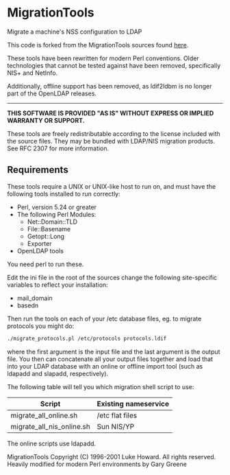 # MigrationTools

Migrate a machine's NSS configuration to LDAP

This code is forked from the MigrationTools sources found [here](https://www.padl.com/OSS/MigrationTools.html).

These tools have been rewritten for modern Perl conventions. Older technologies
that cannot be tested against have been removed, specifically NIS+ and NetInfo.

Additionally, offline support has been removed, as ldif2ldbm is no longer part
of the OpenLDAP releases.

---

<b>THIS SOFTWARE IS PROVIDED "AS IS" WITHOUT EXPRESS OR IMPLIED WARRANTY OR
SUPPORT.</b>

These tools are freely redistributable according to the license included
with the source files. They may be bundled with LDAP/NIS migration products.
See RFC 2307 for more information.

## Requirements

These tools require a UNIX or UNIX-like host to run on, and must have the 
following tools installed to run correctly:

* Perl, version 5.24 or greater
* The following Perl Modules:
  - Net::Domain::TLD
  - File::Basename
  - Getopt::Long
  - Exporter
* OpenLDAP tools

You need perl to run these.

Edit the ini file in the root of the sources change the following 
site-specific variables to reflect your installation:

* mail_domain
* basedn

Then run the tools on each of your /etc database files, eg.
to migrate protocols you might do:

```bash
./migrate_protocols.pl /etc/protocols protocols.ldif
```

where the first argument is the input file and the last argument
is the output file. You then can concatenate all your output files
together and load that into your LDAP database with an online or
offline import tool (such as ldapadd and slapadd, respectively).

The following table will tell you which migration shell script
to use:

| Script | Existing nameservice |
| --- | --- |
| migrate_all_online.sh | /etc flat files |
| migrate_all_nis_online.sh | Sun NIS/YP |

The online scripts use ldapadd.

MigrationTools Copyright (C) 1996-2001 Luke Howard. All rights reserved. 
Heavily modified for modern Perl environments by Gary Greene
